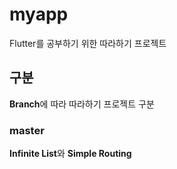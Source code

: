# myapp

Flutter를 공부하기 위한 따라하기 프로젝트

## 구분

**Branch**에 따라 따라하기 프로젝트 구분

### master

**Infinite List**와 **Simple Routing**